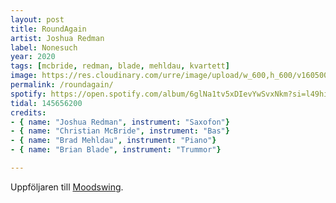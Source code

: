```yaml
---
layout: post
title: RoundAgain
artist: Joshua Redman
label: Nonesuch
year: 2020
tags: [mcbride, redman, blade, mehldau, kvartett]
image: https://res.cloudinary.com/urre/image/upload/w_600,h_600/v1605008240/screenshots/v5azw7iliy3aqb31o9pw.jpg
permalink: /roundagain/
spotify: https://open.spotify.com/album/6glNa1tv5xDIevYwSvxNkm?si=l49hi1yNRPextRxmxNK9MQ
tidal: 145656200
credits:
- { name: "Joshua Redman", instrument: "Saxofon"}
- { name: "Christian McBride", instrument: "Bas"}
- { name: "Brad Mehldau", instrument: "Piano"}
- { name: "Brian Blade", instrument: "Trummor"}

---
```


Uppföljaren till [Moodswing](https://www.discogs.com/Joshua-Redman-Quartet-MoodSwing/release/2134690).
